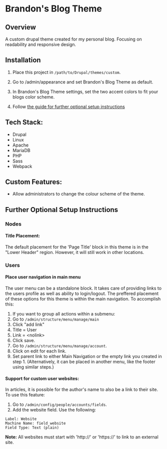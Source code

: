 # Brandon's Blog Theme

## Overview

A custom drupal theme created for my personal blog. Focusing on readability and responsive design.

## Installation

1. Place this project in ```/path/to/Drupal/themes/custom```.

1. Go to /admin/appearance and set Brandon's Blog Theme as default.

1. In Brandon's Blog Theme settings, set the two accent colors to fit your blogs color scheme.

1. Follow [the guide for further optional setup instructions](#further-optional-setup-instructions)

## Tech Stack:

-   Drupal
-   Linux
-   Apache
-   MariaDB
-   PHP
-   Sass
-   Webpack


## Custom Features:

- Allow administrators to change the colour scheme of the theme.

## Further Optional Setup Instructions

### Nodes

#### Title Placement:

The default placement for the 'Page Title' block in this theme is in the "Lower Header" region. However, it will still work in other locations.

### Users

#### Place user navigation in main menu

The user menu can be a standalone block. It takes care of providing links to the users profile as well as ability to login/logout. The preffered placement of these options for this theme is within the main navigation. To accomplish this:

1. If you want to group all actions within a submenu:
  1. Go to `/admin/structure/menu/manage/main`
  1. Click "add link"
  1. Title = User
  1. Link = &lt;nolink&gt;
  1. Click save.
1. Go to `/admin/structure/menu/manage/account`.
1. Click on edit for each link.
  1. Set parent link to either Main Navigation or the empty link you created in step 1. (Alternatively, it can be placed in another menu, like the footer using similar steps.)

#### Support for custom user websites:

In articles, it is possible for the author's name to also be a link to their site. To use this feature:

1. Go to `/admin/config/people/accounts/fields`.
1. Add the website field. Use the following:

```
Label: Website
Machine Name: field_website
Field Type: Text (plain)
```

**Note:** All websites must start with 'http://' or 'https://' to link to an external site.
